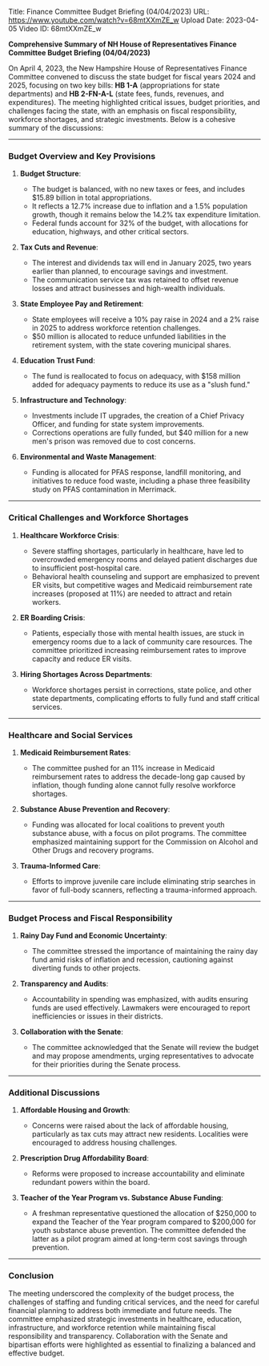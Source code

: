 Title: Finance Committee Budget Briefing (04/04/2023)
URL: https://www.youtube.com/watch?v=68mtXXmZE_w
Upload Date: 2023-04-05
Video ID: 68mtXXmZE_w

**Comprehensive Summary of NH House of Representatives Finance Committee Budget Briefing (04/04/2023)**

On April 4, 2023, the New Hampshire House of Representatives Finance Committee convened to discuss the state budget for fiscal years 2024 and 2025, focusing on two key bills: **HB 1-A** (appropriations for state departments) and **HB 2-FN-A-L** (state fees, funds, revenues, and expenditures). The meeting highlighted critical issues, budget priorities, and challenges facing the state, with an emphasis on fiscal responsibility, workforce shortages, and strategic investments. Below is a cohesive summary of the discussions:

---

### **Budget Overview and Key Provisions**
1. **Budget Structure**:
   - The budget is balanced, with no new taxes or fees, and includes $15.89 billion in total appropriations.
   - It reflects a 12.7% increase due to inflation and a 1.5% population growth, though it remains below the 14.2% tax expenditure limitation.
   - Federal funds account for 32% of the budget, with allocations for education, highways, and other critical sectors.

2. **Tax Cuts and Revenue**:
   - The interest and dividends tax will end in January 2025, two years earlier than planned, to encourage savings and investment.
   - The communication service tax was retained to offset revenue losses and attract businesses and high-wealth individuals.

3. **State Employee Pay and Retirement**:
   - State employees will receive a 10% pay raise in 2024 and a 2% raise in 2025 to address workforce retention challenges.
   - $50 million is allocated to reduce unfunded liabilities in the retirement system, with the state covering municipal shares.

4. **Education Trust Fund**:
   - The fund is reallocated to focus on adequacy, with $158 million added for adequacy payments to reduce its use as a "slush fund."

5. **Infrastructure and Technology**:
   - Investments include IT upgrades, the creation of a Chief Privacy Officer, and funding for state system improvements.
   - Corrections operations are fully funded, but $40 million for a new men's prison was removed due to cost concerns.

6. **Environmental and Waste Management**:
   - Funding is allocated for PFAS response, landfill monitoring, and initiatives to reduce food waste, including a phase three feasibility study on PFAS contamination in Merrimack.

---

### **Critical Challenges and Workforce Shortages**
1. **Healthcare Workforce Crisis**:
   - Severe staffing shortages, particularly in healthcare, have led to overcrowded emergency rooms and delayed patient discharges due to insufficient post-hospital care.
   - Behavioral health counseling and support are emphasized to prevent ER visits, but competitive wages and Medicaid reimbursement rate increases (proposed at 11%) are needed to attract and retain workers.

2. **ER Boarding Crisis**:
   - Patients, especially those with mental health issues, are stuck in emergency rooms due to a lack of community care resources. The committee prioritized increasing reimbursement rates to improve capacity and reduce ER visits.

3. **Hiring Shortages Across Departments**:
   - Workforce shortages persist in corrections, state police, and other state departments, complicating efforts to fully fund and staff critical services.

---

### **Healthcare and Social Services**
1. **Medicaid Reimbursement Rates**:
   - The committee pushed for an 11% increase in Medicaid reimbursement rates to address the decade-long gap caused by inflation, though funding alone cannot fully resolve workforce shortages.

2. **Substance Abuse Prevention and Recovery**:
   - Funding was allocated for local coalitions to prevent youth substance abuse, with a focus on pilot programs. The committee emphasized maintaining support for the Commission on Alcohol and Other Drugs and recovery programs.

3. **Trauma-Informed Care**:
   - Efforts to improve juvenile care include eliminating strip searches in favor of full-body scanners, reflecting a trauma-informed approach.

---

### **Budget Process and Fiscal Responsibility**
1. **Rainy Day Fund and Economic Uncertainty**:
   - The committee stressed the importance of maintaining the rainy day fund amid risks of inflation and recession, cautioning against diverting funds to other projects.

2. **Transparency and Audits**:
   - Accountability in spending was emphasized, with audits ensuring funds are used effectively. Lawmakers were encouraged to report inefficiencies or issues in their districts.

3. **Collaboration with the Senate**:
   - The committee acknowledged that the Senate will review the budget and may propose amendments, urging representatives to advocate for their priorities during the Senate process.

---

### **Additional Discussions**
1. **Affordable Housing and Growth**:
   - Concerns were raised about the lack of affordable housing, particularly as tax cuts may attract new residents. Localities were encouraged to address housing challenges.

2. **Prescription Drug Affordability Board**:
   - Reforms were proposed to increase accountability and eliminate redundant powers within the board.

3. **Teacher of the Year Program vs. Substance Abuse Funding**:
   - A freshman representative questioned the allocation of $250,000 to expand the Teacher of the Year program compared to $200,000 for youth substance abuse prevention. The committee defended the latter as a pilot program aimed at long-term cost savings through prevention.

---

### **Conclusion**
The meeting underscored the complexity of the budget process, the challenges of staffing and funding critical services, and the need for careful financial planning to address both immediate and future needs. The committee emphasized strategic investments in healthcare, education, infrastructure, and workforce retention while maintaining fiscal responsibility and transparency. Collaboration with the Senate and bipartisan efforts were highlighted as essential to finalizing a balanced and effective budget.